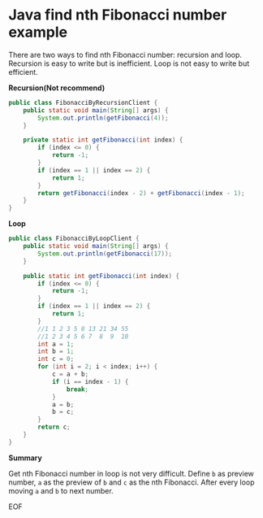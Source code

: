 # Java find nth Fibonacci number example
There are two ways to find nth Fibonacci number: recursion and loop. Recursion is easy to write but is inefficient.
Loop is not easy to write but efficient.

**Recursion(Not recommend)**
```java
public class FibonacciByRecursionClient {
    public static void main(String[] args) {
        System.out.println(getFibonacci(4));
    }

    private static int getFibonacci(int index) {
        if (index <= 0) {
            return -1;
        }
        if (index == 1 || index == 2) {
            return 1;
        }
        return getFibonacci(index - 2) + getFibonacci(index - 1);
    }
}
```
**Loop**
```java
public class FibonacciByLoopClient {
    public static void main(String[] args) {
        System.out.println(getFibonacci(17));
    }

    public static int getFibonacci(int index) {
        if (index <= 0) {
            return -1;
        }
        if (index == 1 || index == 2) {
            return 1;
        }
        //1 1 2 3 5 8 13 21 34 55
        //1 2 3 4 5 6 7  8  9  10
        int a = 1;
        int b = 1;
        int c = 0;
        for (int i = 2; i < index; i++) {
            c = a + b;
            if (i == index - 1) {
                break;
            }
            a = b;
            b = c;
        }
        return c;
    }
}
```

**Summary**

Get nth Fibonacci number in loop is not very difficult. Define `b` as preview number, `a` as the preview of
`b` and `c` as the nth Fibonacci. After every loop moving `a` and `b` to next number.

EOF